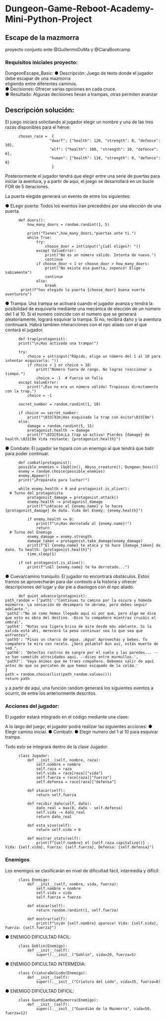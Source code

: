 # Dungeon-Game-Reboot-Academy-Mini-Python-Project

## Escape de la mazmorra 

proyecto conjunto ente @GuillermoDuMa y @CiaraBootcamp
### Requisitos iniciales proyecto: 

DungeonEscape_Basic:
● Descripción: Juego de texto donde el jugador debe escapar de una mazmorra  
eligiendo entre diferentes caminos.  
● Decisiones: Ofrecer varias opciones en cada cruce.  
● Resultado: Algunas decisiones llevan a trampas, otras permiten avanzar  

## Descripción solución:

El juego iniciará solicitando al jugador elegir un nombre y una de las tres razas disponibles para el héroe:

          chosen_race =  {
                        "dwarf": {"health": 120, "strength": 8, "defence": 10},
                        "elf": {"health": 100, "strength": 10, "defence": 6},
                        "human": {"health": 110, "strength": 9, "defence": 8}
                         } 

Posteriormente el jugador tendrá que elegir entre una serie de puertas para iniciar la aventura, y a partir de aqui, el juego se desarrollará en un bucle FOR de 5 iteraciones. 

La puerta elegida generará un evento de entre los siguientes:

● ELegir puerta: Todos los eventos iran precedidos por una elección de una puerta.

          def doors():
              how_many_doors = random.randint(1, 5)
    
              print("Tienes",how_many_doors,"puertas ante ti.")
              while True:
                  try:
                      choose_door = int(input("¿Cuál eliges?: "))
                  except ValueError:
                      print("No es un número válido. Intenta de nuevo.")
                      continue
                  if choose_door < 1 or choose_door > how_many_doors:
                      print("No existe esa puerta, zopenco! Elige sabiamente")
                      continue
                  else:
                      break
           print(f"has elegido la puerta {choose_door} buena suerte aventurero")


● Trampa:
Una trampa se activará cuando el jugador avanza y tendrá la posibilidad de esquivarla mediante una mecánica de elección de un número del 1 al 10. Si el numero coincide con el numero que se generará aleatoriamente, logrará esquivar la trampa. Si no, recibirá daño y la aventura continuará. Habrá tambien interacciones con el npc aliado con el que contará el jugador.

          def trap(protagonist):
          print("\n¡Has activado una trampa!")

          try:
              choice = int(input("Rápido, elige un número del 1 al 10 para intentar esquivarla: "))
              if choice < 1 or choice > 10:
                  print("Número fuera de rango. No logras reaccionar a tiempo.")
                  choice = -1  # Fuerza un fallo
          except ValueError:
              print("¡Eso no era un número válido! Tropiezas directamente con la trap.")
              choice = -1

          secret_number = random.randint(1, 10)

          if choice == secret_number:
              print("\033[92m¡Has esquivado la trap con éxito!\033[0m")
          else:
              damage = random.randint(5, 15)
              protagonist.health -= damage
              print(f"\033[91m¡La trap se activa! Pierdes {damage} de health.\033[0m Vida restante: {protagonist.health}")

● Combate: 
El jugador se topará con un enemigo al que tendrá que batir para poder continuar.

          def combat(protagonist):
          possible_enemies = [Goblin(), Abyss_creature(), Dungeon_boss()]
          enemy = random.choice(possible_enemies)
          enemy.Appear()
          print("¡Prepárate para luchar!")

          while enemy.health > 0 and protagonist.is_alive():
      # Turno del protagonista
              protagonist_damage = protagonist.attack()
              enemy.health -= protagonist_damage
              print(f"\nAtacas al {enemy.name} y le haces {protagonist_damage} de daño. Vida del Enemy: {enemy.health}")

              if enemy.health <= 0:
                  print(f"\n¡Has derrotado al {enemy.name}!")
                  return
      # Turno del Enemigo
              enemy_damage = enemy.strength
              damage_taken = protagonist.take_damage(enemy_damage)
              print(f"El {enemy.name} te ataca y te hace {damage_taken} de daño. Tu health: {protagonist.health}")
              time.sleep(1)

          if not protagonist.is_alive():
              print(f"\nEl {enemy.name} te ha derrotado...")


● Cueva/camino tranquilo:
El jugador no encontrará obstáculos. Estos tramos se aprovecharán para dar contexto a la historia y ofrecer descripciones del lugar y dar pie a diaologos con el npc aliado.

          def quiet_advance(protagonist):
    path_random = {'path1':"Continuas tu camino por la oscura y húmeda mazmorra. La sensación de desamparo te abruma, pero debes seguir adelante.", 
    'path2':"No sé como hemos llegado aquí ni por qué, pero algo me dice que esto es obra del destino. -Dice tu compañero mientras cruzáis el umbral",
    'path4': "Notas una ligera brisa de aire desde más adelante. Si la salida está ahí, merecerá la pena continuar sea lo que sea que enfrentes",
    'path5': "Pisas un charco de agua. ¡Agua! Aprovechas y bebes. Tu compañero te mira con recelo. ¿Será potable? Aun así, estás muerto de sed.",
    'path6': 'Detectas rastros de sangre por el suelo y las paredes... --se han cometido atrocidades aquí. --dices entre murmullos.',
    'path7': 'Vaya ánimos que me traes compañero. Debemos salir de aquí antes de que se percaten de que hemos escapado de la celda.'
    } 
    path = random.choice(list(path_random.values()))
    return path 
    
y a partir de aquí, una función random generará los siguientes eventos a ocurrir, de entre los anteriormente descritos.

### Acciones del jugador:

El jugador estará integrado en el código mediante una clase:

A lo largo del juego, el jugador podrá realizar las siguientes acciones:
● Elegir camino inicial.
● Combatir.
● Elegir numero del 1 al 10 para esquivar trampa.

Todo esto se integrará dentro de la clase Jugador:

          class Jugador:
              def __init__(self, nombre, raza):
                  self.nombre = nombre
                  self.raza = raza
                  self.vida = race[raza]["vida"]
                  self.fuerza = race[raza]["fuerza"]
                  self.defensa = race[raza]["defensa"]

              def atacar(self):
                  return self.fuerza

              def recibir_daño(self, daño):
                  daño_real = max(0, daño - self.defensa)
                  self.vida -= daño_real
                  return daño_real

              def esta_vivo(self):
                  return self.vida > 0

              def mostrar_stats(self):
                  print(f"{self.nombre} el {self.raza.capitalize()} - Vida: {self.vida}, Fuerza: {self.fuerza}, Defensa: {self.defensa}")
 
### Enemigos 

Los enemigos se clasificarán en nivel de dificultad fácil, intermedia y difícil:

          class Enemigo:
              def __init__(self, nombre, vida, fuerza):
                  self.nombre = nombre
                  self.vida = vida
                  self.fuerza = fuerza

              def atacar(self):
                  return random.randint(1, self.fuerza)

              def mostrar(self):
                  print(f"\n¡Un {self.nombre} aparece! Vida: {self.vida}, Fuerza: {self.fuerza}")

● ENEMIGO DIFICULTAD FACIL:

          class Goblin(Enemigo):
              def __init__(self):
                  super().__init__("Goblin", vida=20, fuerza=5)

● ENEMIGO DIFICULTAD INTERMEDIA: 

          class CriaturaDelLodo(Enemigo):
              def __init__(self):
                  super().__init__("Criatura del Lodo", vida=35, fuerza=8)

● ENEMIGO DIFICULTAD DIFICIL:

          class GuardianDeLaMazmorra(Enemigo):
              def __init__(self):
                  super().__init__("Guardián de la Mazmorra", vida=50, fuerza=12)






